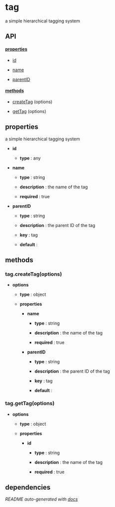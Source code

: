 # tag

a simple hierarchical tagging system

## API

#### [properties](#tag-properties)

  - [id](#tag-properties-id)

  - [name](#tag-properties-name)

  - [parentID](#tag-properties-parentID)


#### [methods](#tag-methods)

  - [createTag](#tag-methods-createTag) (options)

  - [getTag](#tag-methods-getTag) (options)


<a name="tag-properties"></a>

## properties 
a simple hierarchical tagging system

- **id** 

  - **type** : any

- **name** 

  - **type** : string

  - **description** : the name of the tag

  - **required** : true

- **parentID** 

  - **type** : string

  - **description** : the parent ID of the tag

  - **key** : tag

  - **default** : 


<a name="tag-methods"></a> 

## methods 

<a name="tag-methods-createTag"></a> 

### tag.createTag(options)



- **options** 

  - **type** : object

  - **properties**

    - **name** 

      - **type** : string

      - **description** : the name of the tag

      - **required** : true

    - **parentID** 

      - **type** : string

      - **description** : the parent ID of the tag

      - **key** : tag

      - **default** : 

<a name="tag-methods-getTag"></a> 

### tag.getTag(options)



- **options** 

  - **type** : object

  - **properties**

    - **id** 

      - **type** : string

      - **description** : the name of the tag

      - **required** : true


## dependencies 


*README auto-generated with [docs](https://github.com/bigcompany/resources/tree/master/docs)*